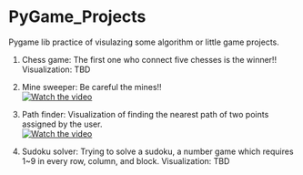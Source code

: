 # PyGame_Projects
Pygame lib practice of visulazing some algorithm or little game projects.

1. Chess game:
   The first one who connect five chesses is the winner!!
   Visualization: TBD
2. Mine sweeper:
   Be careful the mines!!
   <br />
   [![Watch the video](https://img.youtube.com/vi/GUIc5b5NbAM/0.jpg)](https://youtube.com/shorts/GUIc5b5NbAM)
   <br /> 
   
3. Path finder:
   Visualization of finding the nearest path of two points assigned by the user.
   <br /> 
   [![Watch the video](https://img.youtube.com/vi/AKbrLNcIIIo/0.jpg)](https://youtube.com/shorts/AKbrLNcIIIo)
   <br /> 
   
4. Sudoku solver:
   Trying to solve a sudoku, a number game which requires 1~9 in every row, column, and block.
   Visualization: TBD
